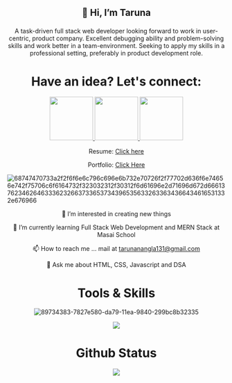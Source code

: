 <p align="center">

<h2 align="center">
 
 👋 Hi, I’m Taruna 

</h2>
 
 </p>


 <div align="center">

A task-driven full stack web developer looking forward to work in user-centric, product company. Excellent debugging ability and problem-solving skills and work better in a team-environment. Seeking to apply my skills in a professional setting, preferably in product development role.
</div>       


<h1 align="center" >Have an idea? Let's connect:</h1>


<div  align="center" gap="20px">
<a href="https://www.linkedin.com/in/taruna-nangla-463a6a195/">
<img width="100px" src="https://img.shields.io/badge/-%2312100E.svg?&logo=linkedin&logoColor=white" />
</a>

 <a href="https://medium.com/@tarunanangla131">
<img  width="100px" src="https://img.shields.io/badge/-%2312100E.svg?&logo=medium&logoColor=white" />
</a>


 


<a href="https://github.com/tarunaNangla">
<img  width="100px" src="https://img.shields.io/badge/-%2312100E.svg?&logo=github&logoColor=white" />
</a>
 

 
 



</div>


<div align="center">

 Resume: 
<a href="https://drive.google.com/file/d/1IGq3guE5WTNbR5Dcc0_neATVDO9RR5by/view?usp=sharing">Click here</a>

Portfolio: 
<a href="https://629b0b48fd786746c5ac9b06--taruna.netlify.app/"> Click Here</a>
 
 </div>

![68747470733a2f2f6f6e6c796c696e6b732e70726f2f77702d636f6e74656e742f75706c6f6164732f323032312f30312f6d61696e2d71696d672d66613762346264633362326637336537343965356332633634366434616531332e676966](https://user-images.githubusercontent.com/99668292/163003485-277d81f8-948e-40a8-b89f-5ff01ae483c0.gif)

<div   align="center">
 
👀 I’m interested in creating new things

🌱 I’m currently learning Full Stack Web Development and MERN Stack at Masai School

📫 How to reach me ... mail at tarunanangla131@gmail.com

💬 Ask me about HTML, CSS, Javascript and DSA
 
 </div>

 <h1 align="center">Tools & Skills</h1>

<div align="center"> 

![89734383-7827e580-da79-11ea-9840-299bc8b32335](https://user-images.githubusercontent.com/99668292/163000603-d1c4922b-c36c-49c0-9abd-90dddcbf08a5.jpg)

</div>

<div align="center">

 
 <img src="https://camo.githubusercontent.com/d4ee55abcd7ef033dbfc760d660b7398b4e6579c061432cdf481fe58f4e6a8f4/68747470733a2f2f6769746875622d726561646d652d73746174732e76657263656c2e6170702f6170692f746f702d6c616e67733f757365726e616d653d766169626861766a617277656b6172353532362673686f775f69636f6e733d74727565266c6f63616c653d656e266c61796f75743d636f6d70616374"></img>

</div>


<div align="center">
 
 <h1>Github Status</h1>
 
 <img src="https://user-images.githubusercontent.com/6661165/92327052-d99b9e00-f091-11ea-9a24-c7ec86982370.png"></img>
 
 
 </div>
                   


 


 
 
 
 
    
  



               
                  
